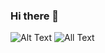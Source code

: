 ### Hi there 👋

![Alt Text](https://media.giphy.com/media/11KzOet1ElBDz2/giphy.gif) ![All Text](https://media.giphy.com/media/kfZfVqxRQ39Bu/giphy.gif)
